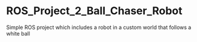 # ROS_Project_2_Ball_Chaser_Robot
Simple ROS project which includes a robot in a custom world that follows a white ball
